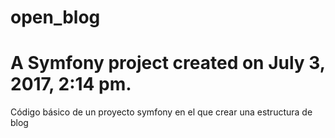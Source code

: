 open_blog
=========

A Symfony project created on July 3, 2017, 2:14 pm.
=======

Código básico de un proyecto symfony en el que crear una estructura de blog
